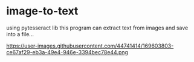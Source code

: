 # image-to-text
using pytesseract lib this program can extract text from images and save into a file...


https://user-images.githubusercontent.com/44741414/169603803-ce67af29-eb3a-49e4-946e-3394bec78e44.png
